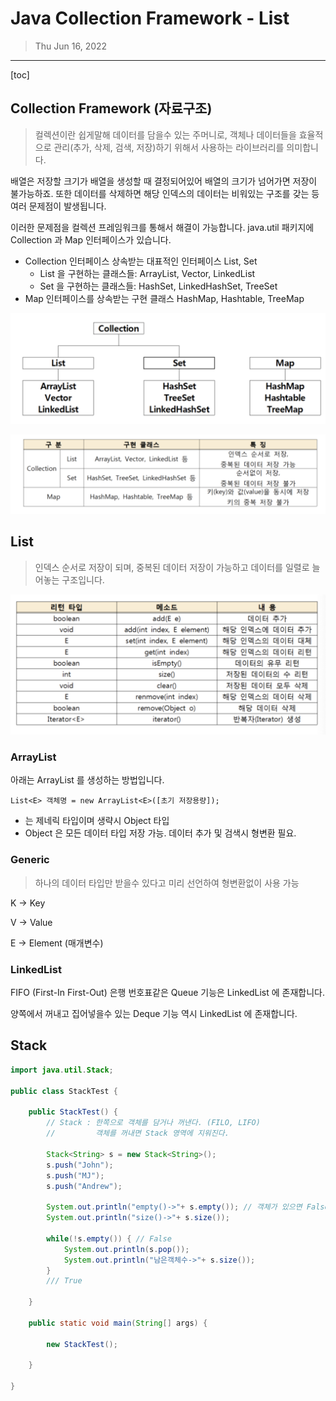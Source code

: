 # Java Collection Framework - List

> Thu Jun 16, 2022

---

[toc] 

## Collection Framework (자료구조)

> 컬렉션이란 쉽게말해 데이터를 담을수 있는 주머니로, 객체나 데이터들을 효율적으로 관리(추가, 삭제, 검색, 저장)하기 위해서 사용하는 라이브러리를 의미합니다.



배열은 저장할 크기가 배열을 생성할 때 결정되어있어 배열의 크기가 넘어가면 저장이 불가능하죠. 
또한 데이터를 삭제하면 해당 인덱스의 데이터는 비워있는 구조를 갖는 등 여러 문제점이 발생됩니다.



이러한 문제점을 컬렉션 프레임워크를 통해서 해결이 가능합니다. 
java.util 패키지에 Collection 과 Map 인터페이스가 있습니다.



- Collection 인터페이스 상속받는 대표적인 인터페이스 List, Set
  - List 을 구현하는 클래스들: ArrayList, Vector, LinkedList
  - Set 을 구현하는 클래스들: HashSet, LinkedHashSet, TreeSet
- Map 인터페이스를 상속받는 구현 클래스 HashMap, Hashtable, TreeMap



![image-20220616132618417](java_collection_framework.assets/image-20220616132618417.png)

![image-20220616195247399](java_collection_framework.assets/image-20220616195247399.png)

## List

> 인덱스 순서로 저장이 되며, 중복된 데이터 저장이 가능하고 데이터를 일렬로 늘어놓는 구조입니다.

![image-20220616195652024](java_collection_framework.assets/image-20220616195652024.png)

### ArrayList

아래는 ArrayList 를 생성하는 방법입니다.

`List<E> 객체명 = new ArrayList<E>([초기 저장용량]);`

* <E> 는 제네릭 타입이며 생략시 Object 타입
* Object 은 모든 데이터 타입 저장 가능. 데이터 추가 및 검색시 형변환 필요.



### Generic

> 하나의 데이터 타입만 받을수 있다고 미리 선언하여 형변환없이 사용 가능

K -> Key

V -> Value

E -> Element (매개변수)



### LinkedList

FIFO (First-In First-Out) 은행 번호표같은 Queue 기능은 LinkedList 에 존재합니다.

양쪽에서 꺼내고 집어넣을수 있는 Deque 기능 역시 LinkedList 에 존재합니다.



## Stack

```java
import java.util.Stack;

public class StackTest {

	public StackTest() {
		// Stack : 한쪽으로 객체를 담거나 꺼낸다. (FILO, LIFO)
		//		   객체를 꺼내면 Stack 영역에 지워진다. 
		
		Stack<String> s = new Stack<String>();
		s.push("John");
		s.push("MJ");
		s.push("Andrew");
		
		System.out.println("empty()->"+ s.empty()); // 객체가 있으면 False, 없으면 True
		System.out.println("size()->"+ s.size()); 
		
		while(!s.empty()) { // False
			System.out.println(s.pop());
			System.out.println("남은객체수->"+ s.size());
		}
		/// True

	}

	public static void main(String[] args) {
		
		new StackTest();

	}

}
```



